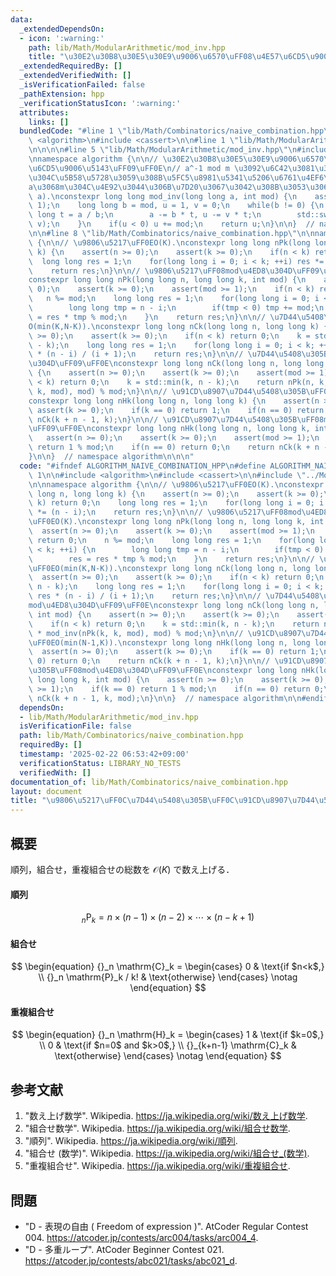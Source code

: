 ```yaml
---
data:
  _extendedDependsOn:
  - icon: ':warning:'
    path: lib/Math/ModularArithmetic/mod_inv.hpp
    title: "\u30E2\u30B8\u30E5\u30E9\u9006\u6570\uFF08\u4E57\u6CD5\u9006\u5143\uFF09"
  _extendedRequiredBy: []
  _extendedVerifiedWith: []
  _isVerificationFailed: false
  _pathExtension: hpp
  _verificationStatusIcon: ':warning:'
  attributes:
    links: []
  bundledCode: "#line 1 \"lib/Math/Combinatorics/naive_combination.hpp\"\n\n\n\n#include\
    \ <algorithm>\n#include <cassert>\n\n#line 1 \"lib/Math/ModularArithmetic/mod_inv.hpp\"\
    \n\n\n\n#line 5 \"lib/Math/ModularArithmetic/mod_inv.hpp\"\n#include <utility>\n\
    \nnamespace algorithm {\n\n// \u30E2\u30B8\u30E5\u30E9\u9006\u6570\uFF08\u4E57\
    \u6CD5\u9006\u5143\uFF09\uFF0E\n// a^-1 mod m \u3092\u6C42\u3081\u308B\uFF0E\u89E3\
    \u304C\u5B58\u5728\u3059\u308B\u5FC5\u8981\u5341\u5206\u6761\u4EF6\u306F\uFF0C\
    a\u3068m\u304C\u4E92\u3044\u306B\u7D20\u3067\u3042\u308B\u3053\u3068\uFF0EO(log\
    \ a).\nconstexpr long long mod_inv(long long a, int mod) {\n    assert(mod >=\
    \ 1);\n    long long b = mod, u = 1, v = 0;\n    while(b != 0) {\n        long\
    \ long t = a / b;\n        a -= b * t, u -= v * t;\n        std::swap(a, b), std::swap(u,\
    \ v);\n    }\n    if(u < 0) u += mod;\n    return u;\n}\n\n}  // namespace algorithm\n\
    \n\n#line 8 \"lib/Math/Combinatorics/naive_combination.hpp\"\n\nnamespace algorithm\
    \ {\n\n// \u9806\u5217\uFF0EO(K).\nconstexpr long long nPk(long long n, long long\
    \ k) {\n    assert(n >= 0);\n    assert(k >= 0);\n    if(n < k) return 0;\n  \
    \  long long res = 1;\n    for(long long i = 0; i < k; ++i) res *= (n - i);\n\
    \    return res;\n}\n\n// \u9806\u5217\uFF08mod\u4ED8\u304D\uFF09\uFF0EO(K).\n\
    constexpr long long nPk(long long n, long long k, int mod) {\n    assert(n >=\
    \ 0);\n    assert(k >= 0);\n    assert(mod >= 1);\n    if(n < k) return 0;\n \
    \   n %= mod;\n    long long res = 1;\n    for(long long i = 0; i < k; ++i) {\n\
    \        long long tmp = n - i;\n        if(tmp < 0) tmp += mod;\n        res\
    \ = res * tmp % mod;\n    }\n    return res;\n}\n\n// \u7D44\u5408\u305B\uFF0E\
    O(min(K,N-K)).\nconstexpr long long nCk(long long n, long long k) {\n    assert(n\
    \ >= 0);\n    assert(k >= 0);\n    if(n < k) return 0;\n    k = std::min(k, n\
    \ - k);\n    long long res = 1;\n    for(long long i = 0; i < k; ++i) res = res\
    \ * (n - i) / (i + 1);\n    return res;\n}\n\n// \u7D44\u5408\u305B\uFF08mod\u4ED8\
    \u304D\uFF09\uFF0E\nconstexpr long long nCk(long long n, long long k, int mod)\
    \ {\n    assert(n >= 0);\n    assert(k >= 0);\n    assert(mod >= 1);\n    if(n\
    \ < k) return 0;\n    k = std::min(k, n - k);\n    return nPk(n, k, mod) * mod_inv(nPk(k,\
    \ k, mod), mod) % mod;\n}\n\n// \u91CD\u8907\u7D44\u5408\u305B\uFF0EO(min(N-1,K)).\n\
    constexpr long long nHk(long long n, long long k) {\n    assert(n >= 0);\n   \
    \ assert(k >= 0);\n    if(k == 0) return 1;\n    if(n == 0) return 0;\n    return\
    \ nCk(k + n - 1, k);\n}\n\n// \u91CD\u8907\u7D44\u5408\u305B\uFF08mod\u4ED8\u304D\
    \uFF09\uFF0E\nconstexpr long long nHk(long long n, long long k, int mod) {\n \
    \   assert(n >= 0);\n    assert(k >= 0);\n    assert(mod >= 1);\n    if(k == 0)\
    \ return 1 % mod;\n    if(n == 0) return 0;\n    return nCk(k + n - 1, k, mod);\n\
    }\n\n}  // namespace algorithm\n\n\n"
  code: "#ifndef ALGORITHM_NAIVE_COMBINATION_HPP\n#define ALGORITHM_NAIVE_COMBINATION_HPP\
    \ 1\n\n#include <algorithm>\n#include <cassert>\n\n#include \"../ModularArithmetic/mod_inv.hpp\"\
    \n\nnamespace algorithm {\n\n// \u9806\u5217\uFF0EO(K).\nconstexpr long long nPk(long\
    \ long n, long long k) {\n    assert(n >= 0);\n    assert(k >= 0);\n    if(n <\
    \ k) return 0;\n    long long res = 1;\n    for(long long i = 0; i < k; ++i) res\
    \ *= (n - i);\n    return res;\n}\n\n// \u9806\u5217\uFF08mod\u4ED8\u304D\uFF09\
    \uFF0EO(K).\nconstexpr long long nPk(long long n, long long k, int mod) {\n  \
    \  assert(n >= 0);\n    assert(k >= 0);\n    assert(mod >= 1);\n    if(n < k)\
    \ return 0;\n    n %= mod;\n    long long res = 1;\n    for(long long i = 0; i\
    \ < k; ++i) {\n        long long tmp = n - i;\n        if(tmp < 0) tmp += mod;\n\
    \        res = res * tmp % mod;\n    }\n    return res;\n}\n\n// \u7D44\u5408\u305B\
    \uFF0EO(min(K,N-K)).\nconstexpr long long nCk(long long n, long long k) {\n  \
    \  assert(n >= 0);\n    assert(k >= 0);\n    if(n < k) return 0;\n    k = std::min(k,\
    \ n - k);\n    long long res = 1;\n    for(long long i = 0; i < k; ++i) res =\
    \ res * (n - i) / (i + 1);\n    return res;\n}\n\n// \u7D44\u5408\u305B\uFF08\
    mod\u4ED8\u304D\uFF09\uFF0E\nconstexpr long long nCk(long long n, long long k,\
    \ int mod) {\n    assert(n >= 0);\n    assert(k >= 0);\n    assert(mod >= 1);\n\
    \    if(n < k) return 0;\n    k = std::min(k, n - k);\n    return nPk(n, k, mod)\
    \ * mod_inv(nPk(k, k, mod), mod) % mod;\n}\n\n// \u91CD\u8907\u7D44\u5408\u305B\
    \uFF0EO(min(N-1,K)).\nconstexpr long long nHk(long long n, long long k) {\n  \
    \  assert(n >= 0);\n    assert(k >= 0);\n    if(k == 0) return 1;\n    if(n ==\
    \ 0) return 0;\n    return nCk(k + n - 1, k);\n}\n\n// \u91CD\u8907\u7D44\u5408\
    \u305B\uFF08mod\u4ED8\u304D\uFF09\uFF0E\nconstexpr long long nHk(long long n,\
    \ long long k, int mod) {\n    assert(n >= 0);\n    assert(k >= 0);\n    assert(mod\
    \ >= 1);\n    if(k == 0) return 1 % mod;\n    if(n == 0) return 0;\n    return\
    \ nCk(k + n - 1, k, mod);\n}\n\n}  // namespace algorithm\n\n#endif\n"
  dependsOn:
  - lib/Math/ModularArithmetic/mod_inv.hpp
  isVerificationFile: false
  path: lib/Math/Combinatorics/naive_combination.hpp
  requiredBy: []
  timestamp: '2025-02-22 06:53:42+09:00'
  verificationStatus: LIBRARY_NO_TESTS
  verifiedWith: []
documentation_of: lib/Math/Combinatorics/naive_combination.hpp
layout: document
title: "\u9806\u5217\uFF0C\u7D44\u5408\u305B\uFF0C\u91CD\u8907\u7D44\u5408\u305B"
---
```



## 概要

順列，組合せ，重複組合せの総数を $\mathcal{O}(K)$ で数え上げる．


#### 順列

$$
{}_n \mathrm{P}_k = n \times (n-1) \times (n-2) \times \cdots \times (n-k+1)
$$


#### 組合せ

$$
\begin{equation}
    {}_n \mathrm{C}_k = 
    \begin{cases}
        0 & \text{if $n<k$,} \\
        {}_n \mathrm{P}_k / k! & \text{otherwise}
    \end{cases}
    \notag
\end{equation}
$$


#### 重複組合せ

$$
\begin{equation}
    {}_n \mathrm{H}_k = 
    \begin{cases}
        1 & \text{if $k=0$,} \\
        0 & \text{if $n=0$ and $k>0$,} \\
        {}_{k+n-1} \mathrm{C}_k & \text{otherwise}
    \end{cases}
    \notag
\end{equation}
$$


## 参考文献

1. "数え上げ数学". Wikipedia. <https://ja.wikipedia.org/wiki/数え上げ数学>.
1. "組合せ数学". Wikipedia. <https://ja.wikipedia.org/wiki/組合せ数学>.
1. "順列". Wikipedia. <https://ja.wikipedia.org/wiki/順列>.
1. "組合せ (数学)". Wikipedia. <https://ja.wikipedia.org/wiki/組合せ_(数学)>.
1. "重複組合せ". Wikipedia. <https://ja.wikipedia.org/wiki/重複組合せ>.


## 問題

- "D - 表現の自由 ( Freedom of expression )". AtCoder Regular Contest 004. <https://atcoder.jp/contests/arc004/tasks/arc004_4>.
- "D - 多重ループ". AtCoder Beginner Contest 021. <https://atcoder.jp/contests/abc021/tasks/abc021_d>.
